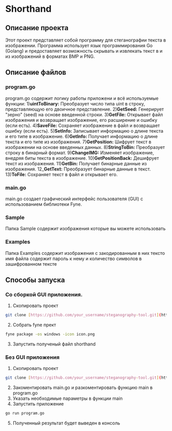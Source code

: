 # Shorthand
## Описание проекта
Этот проект представляет собой программу для стеганографии текста в изображении. Программа использует язык программирования Go (Golang) и предоставляет возможность скрывать и извлекать текст в и из изображений в форматах BMP и PNG.
## Описание файлов
### program.go
program.go содержит логику работы приложени и всё используемые функции:
1)**uintToBinary:** Преобразует число типа uint в строку, представляющую его двоичное представление.
2)**GetSeed:** Генерирует "зерно" (seed) на основе введенной строки.
3)**GetFile:** Открывает файл изображения и возвращает изображение, его расширение и ошибку (если есть).
4)**SaveFile:** Сохраняет изображение в файл и возвращает ошибку (если есть).
5)**SetInfo:** Записывает информацию о длине текста и его типе в изображение.
6)**GetInfo:** Получает информацию о длине текста и его типе из изображения.
7)**GetPosition:** Шифрует текст в изображении на основе введенных данных.
8)**StringToBin:** Преобразует строку в бинарный формат.
9)**ChangeIMG:** Изменяет изображение, внедряя биты текста в изображение.
10)**GetPositionBack:** Дешифрует текст из изображения.
11)**GetBin:** Получает бинарные данные из изображения.
12_**GetText:** Преобразует бинарные данные в текст.
13)**ToFile:** Сохраняет текст в файл и открывает его.
### main.go
main.go создает графический интерфейс пользователя (GUI) с использованием библиотеки Fyne.
### Sample
Папка Sample содержит изображения которые вы можете использовать
### Examples
Папка Examples содержит изображения с закодированным в них тексто имя файла содержит пароль к нему и количество символов в зашифрованном тексте
## Способы запуска
### Со сборкой GUI приложения.
1) Скопировать проект 
```bash
git clone [https://github.com/your_username/steganography-tool.git](https://github.com/lirprocs/shorthand.git)
```
2) Собрать fyne прект
```bash
fyne package -os windows -icon icon.png
```
3) Запустить полученый файл shorthand
### Без GUI приложения
1) Скопировать проект 
```bash
git clone [https://github.com/your_username/steganography-tool.git](https://github.com/lirprocs/shorthand.git)
```
2) Закоментировать main.go и разкоментировать функцию main в program.go
3) Указать необходимые параметры в функции main
4) Запустить приложение
```bash
go run program.go
```
5) Полученный результат будет выведен в консоль
